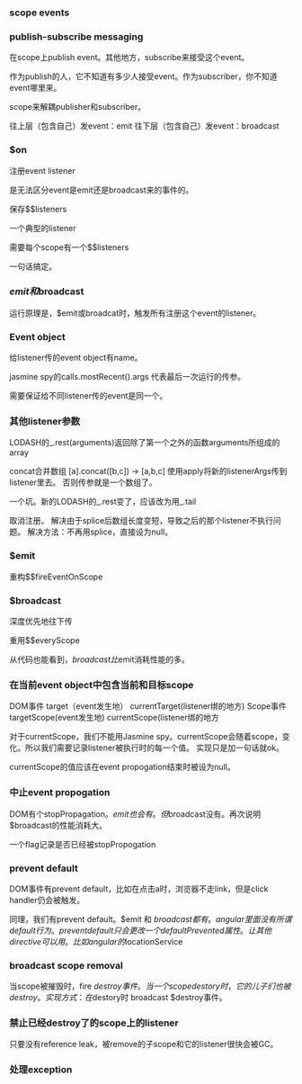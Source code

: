 ### scope events

### publish-subscribe messaging

在scope上publish event。其他地方，subscribe来接受这个event。

作为publish的人，它不知道有多少人接受event。作为subscriber，你不知道event哪里来。

scope来解耦publisher和subscriber。

往上层（包含自己）发event：emit
往下层（包含自己）发event：broadcast

### $on
注册event listener

是无法区分event是emit还是broadcast来的事件的。

保存$$listeners

一个典型的listener

需要每个scope有一个$$listeners

一句话搞定。

### $emit和$broadcast

运行原理是，$emit或broadcat时，触发所有注册这个event的listener。

### Event object

给listener传的event object有name。

jasmine spy的calls.mostRecent().args 代表最后一次运行的传参。

需要保证给不同listener传的event是同一个。

### 其他listener参数

LODASH的_.rest(arguments)返回除了第一个之外的函数arguments所组成的array

concat合并数组 [a].concat([b,c]) -> [a,b,c]
使用apply将新的listenerArgs传到listener里去。
否则传参就是一个数组了。


一个坑。新的LODASH的_.rest变了，应该改为用_.tail

取消注册。
解决由于splice后数组长度变短，导致之后的那个listener不执行问题。
解决方法：不再用splice，直接设为null。

### $emit

重构$$fireEventOnScope

### $broadcast

深度优先地往下传

重用$$everyScope

从代码也能看到，$broadcast比$emit消耗性能的多。

### 在当前event object中包含当前和目标scope

DOM事件 target（event发生地） currentTarget(listener绑的地方)
Scope事件 targetScope(event发生地) currentScope(listener绑的地方

对于currentScope，我们不能用Jasmine spy。currentScope会随着scope，变化。所以我们需要记录listener被执行时的每一个值。
实现只是加一句话就ok。

currentScope的值应该在event propogation结束时被设为null。

### 中止event propogation

DOM有个stopPropagation。$emit也会有。但$broadcast没有。再次说明$broadcast的性能消耗大。

一个flag记录是否已经被stopPropogation

### prevent default

DOM事件有prevent default，比如在点击a时，浏览器不走link，但是click handler仍会被触发。

同理，我们有prevent default。$emit 和 $broadcast都有。
angular里面没有所谓default 行为。prevent default只会更改一个defaultPrevented属性。让其他directive可以用。比如angular的$locationService

### broadcast scope removal

当scope被摧毁时，fire $destroy事件。当一个scope destory时，它的儿子们也被destroy。
实现方式：在$destory时 broadcast $destroy事件。


### 禁止已经destroy了的scope上的listener

只要没有reference leak，被remove的子scope和它的listener很快会被GC。

### 处理exception





